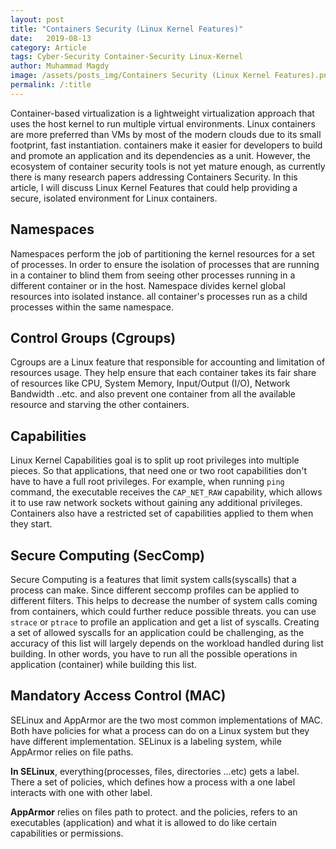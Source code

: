 ```yaml
---
layout: post
title: "Containers Security (Linux Kernel Features)"
date:   2019-08-13 
category: Article
tags: Cyber-Security Container-Security Linux-Kernel
author: Muhammad Magdy
image: /assets/posts_img/Containers Security (Linux Kernel Features).png
permalink: /:title
---
```


Container-based virtualization is a lightweight virtualization approach that uses the host kernel to run multiple virtual environments. Linux containers are more preferred than VMs by most of the modern clouds due to its small footprint, fast instantiation. containers make it easier for developers to build and promote an application and its dependencies as a unit. However, the ecosystem of container security tools is not yet mature enough, as currently there is many research papers addressing Containers Security. In this article, I will discuss Linux Kernel Features that could help providing a secure, isolated environment for Linux containers.


## Namespaces   

Namespaces perform the job of partitioning the kernel resources for a set of processes. In order to ensure the isolation of processes that are running in a container to blind them from seeing other processes running in a different container or in the host. Namespace divides kernel global resources into isolated instance. all container's processes run as a child processes within the same namespace.   


## Control Groups (Cgroups)   

Cgroups are a Linux feature that responsible for accounting and limitation of resources usage. They help ensure that each container takes its fair share of resources like CPU, System Memory, Input/Output (I/O), Network Bandwidth ..etc. and also prevent one container from all the available resource and starving the other containers.   


## Capabilities   

Linux Kernel Capabilities goal is to split up root privileges into multiple pieces. So that applications, that need one or two root capabilities don't have to have a full root privileges. For example, when running ``ping`` command, the executable receives the ``CAP_NET_RAW`` capability, which allows it to use raw network sockets without gaining any additional privileges.
Containers also have a restricted set of capabilities applied to them when they start.    


## Secure Computing (SecComp)   

Secure Computing is a features that limit system calls(syscalls) that a process can make. Since different seccomp profiles can be applied to different filters. This helps to decrease the number of system calls coming from containers, which could further reduce possible threats. you can use ``strace`` or ``ptrace`` to profile an application and get a list of syscalls. Creating a set of allowed syscalls for an application could be challenging, as the accuracy of this list will largely depends on the workload handled during list building. In other words, you have to run all the possible operations in application (container) while building this list.   


## Mandatory Access Control (MAC)   

SELinux and AppArmor are the two most common implementations of MAC. Both have policies for what a process can do on a Linux system but they have different implementation. SELinux is a labeling system, while AppArmor relies on file paths.    

**In SELinux**, everything(processes, files, directories ...etc) gets a label. There a set of policies, which defines how a process with a one label interacts with one with other label.    

**AppArmor** relies on files path to protect. and the policies, refers to an executables (application) and what it is allowed to do like certain capabilities or permissions.   

  